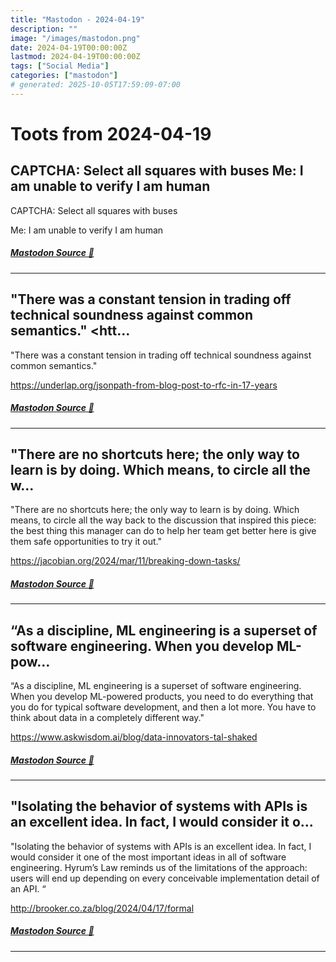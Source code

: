```yaml
---
title: "Mastodon - 2024-04-19"
description: ""
image: "/images/mastodon.png"
date: 2024-04-19T00:00:00Z
lastmod: 2024-04-19T00:00:00Z
tags: ["Social Media"]
categories: ["mastodon"]
# generated: 2025-10-05T17:59:09-07:00
---
```


# Toots from 2024-04-19

## CAPTCHA: Select all squares with buses  Me: I am unable to verify I am human

CAPTCHA: Select all squares with buses

Me: I am unable to verify I am human

##### [Mastodon Source 🐘](https://hachyderm.io/@mweagle/112300357621861733)

---

## "There was a constant tension in trading off technical soundness against common semantics."  <htt...

"There was a constant tension in trading off technical soundness against common semantics."

<https://underlap.org/jsonpath-from-blog-post-to-rfc-in-17-years>

##### [Mastodon Source 🐘](https://hachyderm.io/@mweagle/112296447814268118)

---

## "There are no shortcuts here; the only way to learn is by doing. Which means, to circle all the w...

"There are no shortcuts here; the only way to learn is by doing. Which means, to circle all the way back to the discussion that inspired this piece: the best thing this manager can do to help her team get better here is give them safe opportunities to try it out."

<https://jacobian.org/2024/mar/11/breaking-down-tasks/>

##### [Mastodon Source 🐘](https://hachyderm.io/@mweagle/112296305864256022)

---

## “As a discipline, ML engineering is a superset of software engineering. When you develop ML-pow...

“As a discipline, ML engineering is a superset of software engineering. When you develop ML-powered products, you need to do everything that you do for typical software development, and then a lot more. You have to think about data in a completely different way."

<https://www.askwisdom.ai/blog/data-innovators-tal-shaked>

##### [Mastodon Source 🐘](https://hachyderm.io/@mweagle/112296282237269128)

---

## "Isolating the behavior of systems with APIs is an excellent idea. In fact, I would consider it o...

"Isolating the behavior of systems with APIs is an excellent idea. In fact, I would consider it one of the most important ideas in all of software engineering. Hyrum’s Law reminds us of the limitations of the approach: users will end up depending on every conceivable implementation detail of an API. “

<http://brooker.co.za/blog/2024/04/17/formal>

##### [Mastodon Source 🐘](https://hachyderm.io/@mweagle/112296149437189918)

---

